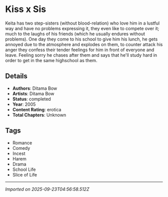 # Kiss x Sis

Keita has two step-sisters (without blood-relation) who love him in a lustful way and have no problems expressing it, they even like to compete over it; much to the laughs of his friends (which he usually endures without problems). One day they come to his school to give him his lunch, he gets annoyed due to the atmosphere and explodes on them, to counter attack his anger they confess their tender feelings for him in front of everyone and leave. Feeling sorry he chases after them and says that he'll study hard in order to get in the same highschool as them.

## Details
- **Authors**: Ditama Bow
- **Artists**: Ditama Bow
- **Status**: completed
- **Year**: 2005
- **Content Rating**: erotica
- **Total Chapters**: Unknown

## Tags
- Romance
- Comedy
- Incest
- Harem
- Drama
- School Life
- Slice of Life

---
*Imported on 2025-09-23T04:56:58.512Z*
